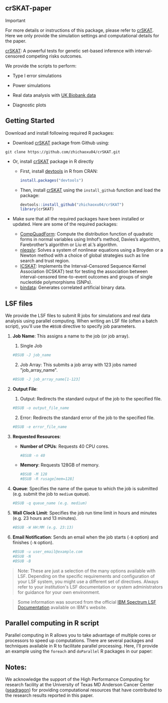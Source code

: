 ## crSKAT-paper

> [!IMPORTANT]  
> For more details or instructions of this package, please refer to [crSKAT](https://github.com/zhichaoxu04/crSKAT). Here we only provide the simulation settings and computational details for the paper.

[crSKAT](https://github.com/zhichaoxu04/crSKAT): A powerful tests for genetic set-based inference with interval-censored competing risks outcomes.

We provide the scripts to perform:

- Type I error simulations

- Power simulations

- Real data analysis with [UK Biobank data](https://www.ukbiobank.ac.uk)

- Diagnostic plots


## Getting Started

Download and install following required R packages:

- Download [crSKAT](https://github.com/zhichaoxu04/crSKAT) package from
  Github using:

<!-- -->

    git clone https://github.com/zhichaoxu04/crSKAT.git

- Or, install [crSKAT](https://github.com/zhichaoxu04/crSKAT) package in
  R directly

  - First, install [devtools](https://devtools.r-lib.org) in R from
    CRAN:

    ``` r
    install.packages("devtools")
    ```

  - Then, install [crSKAT](https://github.com/zhichaoxu04/crSKAT) using
    the `install_github` function and load the package:

    ``` r
    devtools::install_github("zhichaoxu04/crSKAT")
    library(crSKAT)
    ```

- Make sure that all the required packages have been installed or
  updated. Here are some of the required packages:

  - [CompQuadForm](https://cran.r-project.org/web/packages/CompQuadForm/index.html):
    Compute the distribution function of quadratic forms in normal
    variables using Imhof’s method, Davies’s algorithm, Farebrother’s
    algorithm or Liu et al.’s algorithm.
  - [nleqslv](https://cran.r-project.org/web/packages/nleqslv/index.html):
    Solves a system of nonlinear equations using a Broyden or a Newton
    method with a choice of global strategies such as line search and
    trust region.
  - [ICSKAT](https://cran.r-project.org/web/packages/ICSKAT/index.html):
    Implements the Interval-Censored Sequence Kernel Association
    (ICSKAT) test for testing the association between interval-censored
    time-to-event outcomes and groups of single nucleotide polymorphisms
    (SNPs).
  - [bindata](https://cran.r-project.org/web/packages/bindata/index.html):
    Generates correlated artificial binary data.

## LSF files
We provide the LSF files to submit R jobs for simulations and real data analysis using parallel computing. 
When writing an LSF file (often a batch script), you'll use the `#BSUB` directive to specify job parameters.

1. **Job Name**: This assigns a name to the job (or job array).
   1. Single Job
   ```bash
   #BSUB -J job_name
   ```
   2. Job Array: This submits a job array with 123 jobs named "job_array_name".
   ```bash
   #BSUB -J job_array_name[1-123]
   ```
   
   

1. **Output File**:
   1. Output: Redirects the standard output of the job to the specified file.
   ```bash
   #BSUB -o output_file_name
   ```
   2. Error: Redirects the standard error of the job to the specified file.
   ```bash
   #BSUB -e error_file_name
   ```

1. **Requested Resources**:
   - **Number of CPUs**: Requests 40 CPU cores.
     ```bash
     #BSUB -n 40
     ```
   - **Memory**: Requests 128GB of memory.
     ```bash
     #BSUB -M 128
     #BSUB -R rusage[mem=128]
     ```
     
1. **Queue**: Specifies the name of the queue to which the job is submitted (e.g. submit the job to `medium` queue).
   ```bash
   #BSUB -q queue_name (e.g. medium)
   ```
   
1. **Wall Clock Limit**: Specifies the job run time limit in hours and minutes (e.g. 23 hours and 13 minutes).
   ```bash
   #BSUB -W HH:MM (e.g. 23:13)
   ```

1. **Email Notification**: Sends an email when the job starts (`-B` option) and finishes (`-N` option).
   ```bash
   #BSUB -u user_email@example.com
   #BSUB -N 
   #BSUB -B 
   ```

> Note: These are just a selection of the many options available with LSF. Depending on the specific requirements and configuration of your LSF system, you might use a different set of directives. Always refer to your institution's LSF documentation or system administrators for guidance for your own environment.

> Some information was sourced from the official [IBM Spectrum LSF Documentation](https://www.ibm.com/docs/en/spectrum-lsf/10.1.0) available on IBM's website.

## Parallel computing in R script
Parallel computing in R allows you to take advantage of multiple cores or processors to speed up computations. There are several packages and techniques available in R to facilitate parallel processing. Here, I'll provide an example using the `foreach` and `doParallel` R packages in our paper:

## Notes:

We acknowledge the support of the High Performance Computing for research facility at the University of Texas MD Anderson Cancer Center ([seadragon](https://fuc.readthedocs.io/en/latest/seadragon.html)) for providing computational resources that have contributed to the research results reported in this paper.
